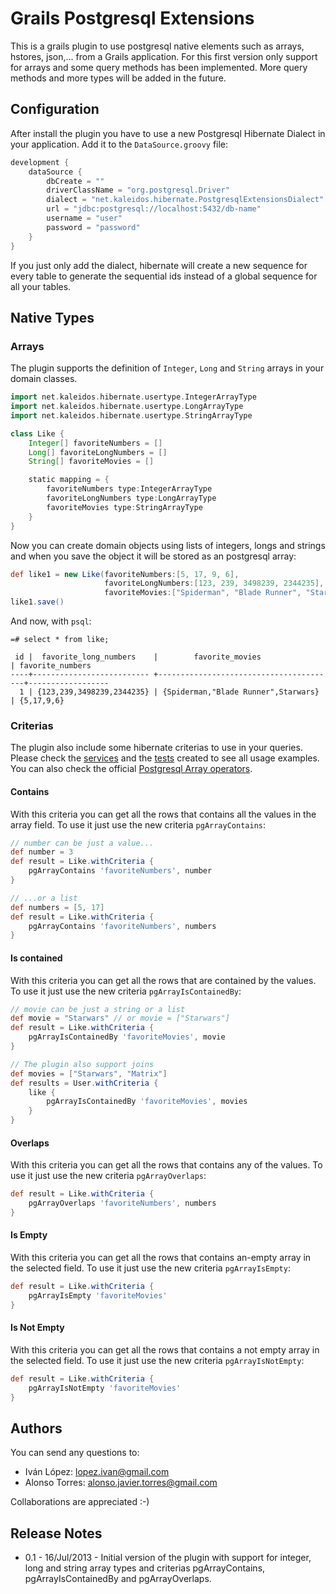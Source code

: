 Grails Postgresql Extensions
============================

This is a grails plugin to use postgresql native elements such as arrays, hstores, json,... from a Grails application. For this first version only support for arrays and some query methods has been implemented. More query methods and more types will be added in the future.

Configuration
-------------

After install the plugin you have to use a new Postgresql Hibernate Dialect in your application. Add it to the `DataSource.groovy` file:

```groovy
development {
    dataSource {
        dbCreate = ""
        driverClassName = "org.postgresql.Driver"
        dialect = "net.kaleidos.hibernate.PostgresqlExtensionsDialect"
        url = "jdbc:postgresql://localhost:5432/db-name"
        username = "user"
        password = "password"
    }
}
```

If you just only add the dialect, hibernate will create a new sequence for every table to generate the sequential ids instead of a global sequence for all your tables.


## Native Types

### Arrays

The plugin supports the definition of `Integer`, `Long` and `String` arrays in your domain classes.

```groovy
import net.kaleidos.hibernate.usertype.IntegerArrayType
import net.kaleidos.hibernate.usertype.LongArrayType
import net.kaleidos.hibernate.usertype.StringArrayType

class Like {
    Integer[] favoriteNumbers = []
    Long[] favoriteLongNumbers = []
    String[] favoriteMovies = []

    static mapping = {
        favoriteNumbers type:IntegerArrayType
        favoriteLongNumbers type:LongArrayType
        favoriteMovies type:StringArrayType
    }
}
```

Now you can create domain objects using lists of integers, longs and strings and when you save the object it will be stored as an postgresql array:

```groovy
def like1 = new Like(favoriteNumbers:[5, 17, 9, 6],
                     favoriteLongNumbers:[123, 239, 3498239, 2344235],
                     favoriteMovies:["Spiderman", "Blade Runner", "Starwars"])
like1.save()
```

And now, with `psql`:

```
=# select * from like;

 id |  favorite_long_numbers    |        favorite_movies                 | favorite_numbers
----+-------------------------- +----------------------------------------+------------------
  1 | {123,239,3498239,2344235} | {Spiderman,"Blade Runner",Starwars}    | {5,17,9,6}
```

### Criterias

The plugin also include some hibernate criterias to use in your queries. Please check the [services](https://github.com/kaleidos/grails-postgresql-extensions/tree/master/grails-app/services/test/criteria/array) and the [tests](https://github.com/kaleidos/grails-postgresql-extensions/tree/master/test/integration/net/kaleidos/hibernate/array) created to see all usage examples.
You can also check the official [Postgresql Array operators](http://www.postgresql.org/docs/9.2/static/functions-array.html#ARRAY-OPERATORS-TABLE).

#### Contains

With this criteria you can get all the rows that contains all the values in the array field. To use it just use the new criteria `pgArrayContains`:

```groovy
// number can be just a value...
def number = 3
def result = Like.withCriteria {
    pgArrayContains 'favoriteNumbers', number
}

// ...or a list
def numbers = [5, 17]
def result = Like.withCriteria {
    pgArrayContains 'favoriteNumbers', numbers
}
```

#### Is contained

With this criteria you can get all the rows that are contained by the values. To use it just use the new criteria `pgArrayIsContainedBy`:

```groovy
// movie can be just a string or a list
def movie = "Starwars" // or movie = ["Starwars"]
def result = Like.withCriteria {
    pgArrayIsContainedBy 'favoriteMovies', movie
}

// The plugin also support joins
def movies = ["Starwars", "Matrix"]
def results = User.withCriteria {
    like {
        pgArrayIsContainedBy 'favoriteMovies', movies
    }
}
```

#### Overlaps

With this criteria you can get all the rows that contains any of the values. To use it just use the new criteria `pgArrayOverlaps`:

```groovy
def result = Like.withCriteria {
    pgArrayOverlaps 'favoriteNumbers', numbers
}
```

#### Is Empty

With this criteria you can get all the rows that contains an-empty array in the selected field. To use it just use the new criteria `pgArrayIsEmpty`:

```groovy
def result = Like.withCriteria {
    pgArrayIsEmpty 'favoriteMovies'
}
```

#### Is Not Empty

With this criteria you can get all the rows that contains a not empty array in the selected field. To use it just use the new criteria `pgArrayIsNotEmpty`:

```groovy
def result = Like.withCriteria {
    pgArrayIsNotEmpty 'favoriteMovies'
}
```



Authors
-------

You can send any questions to:

- Iván López: lopez.ivan@gmail.com
- Alonso Torres: alonso.javier.torres@gmail.com

Collaborations are appreciated :-)


Release Notes
-------------

* 0.1 - 16/Jul/2013 - Initial version of the plugin with support for integer, long and string array types and criterias pgArrayContains, pgArrayIsContainedBy and pgArrayOverlaps.

